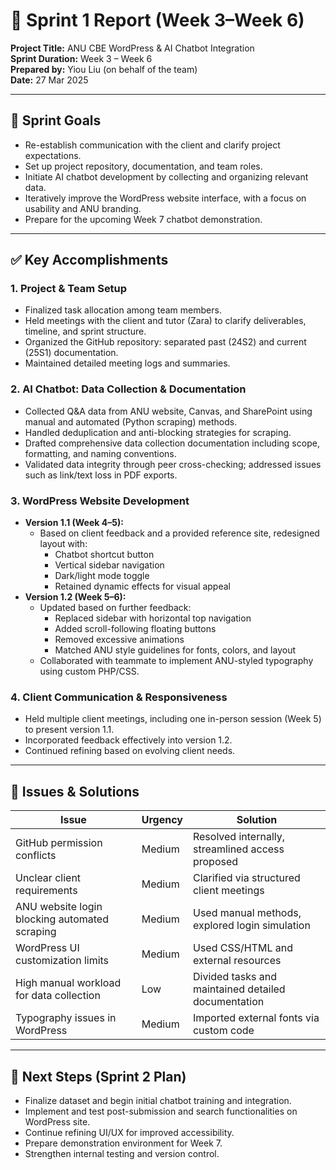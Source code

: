 # 🌟 Sprint 1 Report (Week 3–Week 6)

**Project Title:** ANU CBE WordPress & AI Chatbot Integration  
**Sprint Duration:** Week 3 – Week 6  
**Prepared by:** Yiou Liu (on behalf of the team)  
**Date:** 27 Mar 2025

---

## 🧭 Sprint Goals
- Re-establish communication with the client and clarify project expectations.
- Set up project repository, documentation, and team roles.
- Initiate AI chatbot development by collecting and organizing relevant data.
- Iteratively improve the WordPress website interface, with a focus on usability and ANU branding.
- Prepare for the upcoming Week 7 chatbot demonstration.

---

## ✅ Key Accomplishments

### 1. Project & Team Setup
- Finalized task allocation among team members.
- Held meetings with the client and tutor (Zara) to clarify deliverables, timeline, and sprint structure.
- Organized the GitHub repository: separated past (24S2) and current (25S1) documentation.
- Maintained detailed meeting logs and summaries.

### 2. AI Chatbot: Data Collection & Documentation
- Collected Q&A data from ANU website, Canvas, and SharePoint using manual and automated (Python scraping) methods.
- Handled deduplication and anti-blocking strategies for scraping.
- Drafted comprehensive data collection documentation including scope, formatting, and naming conventions.
- Validated data integrity through peer cross-checking; addressed issues such as link/text loss in PDF exports.

### 3. WordPress Website Development
- **Version 1.1 (Week 4–5):**
  - Based on client feedback and a provided reference site, redesigned layout with:
    - Chatbot shortcut button
    - Vertical sidebar navigation
    - Dark/light mode toggle
    - Retained dynamic effects for visual appeal
- **Version 1.2 (Week 5–6):**
  - Updated based on further feedback:
    - Replaced sidebar with horizontal top navigation
    - Added scroll-following floating buttons
    - Removed excessive animations
    - Matched ANU style guidelines for fonts, colors, and layout
  - Collaborated with teammate to implement ANU-styled typography using custom PHP/CSS.

### 4. Client Communication & Responsiveness
- Held multiple client meetings, including one in-person session (Week 5) to present version 1.1.
- Incorporated feedback effectively into version 1.2.
- Continued refining based on evolving client needs.

---

## 🔧 Issues & Solutions

| Issue | Urgency | Solution |
|-------|---------|----------|
| GitHub permission conflicts | Medium | Resolved internally, streamlined access proposed |
| Unclear client requirements | Medium | Clarified via structured client meetings |
| ANU website login blocking automated scraping | Medium | Used manual methods, explored login simulation |
| WordPress UI customization limits | Medium | Used CSS/HTML and external resources |
| High manual workload for data collection | Low | Divided tasks and maintained detailed documentation |
| Typography issues in WordPress | Medium | Imported external fonts via custom code |

---

## 🔮 Next Steps (Sprint 2 Plan)

- Finalize dataset and begin initial chatbot training and integration.
- Implement and test post-submission and search functionalities on WordPress site.
- Continue refining UI/UX for improved accessibility.
- Prepare demonstration environment for Week 7.
- Strengthen internal testing and version control.
